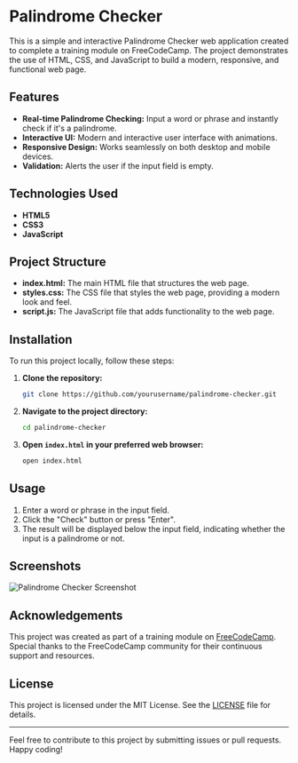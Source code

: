 # Palindrome Checker

This is a simple and interactive Palindrome Checker web application created to complete a training module on FreeCodeCamp. The project demonstrates the use of HTML, CSS, and JavaScript to build a modern, responsive, and functional web page.

## Features

- **Real-time Palindrome Checking:** Input a word or phrase and instantly check if it's a palindrome.
- **Interactive UI:** Modern and interactive user interface with animations.
- **Responsive Design:** Works seamlessly on both desktop and mobile devices.
- **Validation:** Alerts the user if the input field is empty.

## Technologies Used

- **HTML5**
- **CSS3**
- **JavaScript**

## Project Structure

- **index.html:** The main HTML file that structures the web page.
- **styles.css:** The CSS file that styles the web page, providing a modern look and feel.
- **script.js:** The JavaScript file that adds functionality to the web page.

## Installation

To run this project locally, follow these steps:

1. **Clone the repository:**
    ```bash
    git clone https://github.com/yourusername/palindrome-checker.git
    ```
2. **Navigate to the project directory:**
    ```bash
    cd palindrome-checker
    ```
3. **Open `index.html` in your preferred web browser:**
    ```bash
    open index.html
    ```

## Usage

1. Enter a word or phrase in the input field.
2. Click the "Check" button or press "Enter".
3. The result will be displayed below the input field, indicating whether the input is a palindrome or not.

## Screenshots

![Palindrome Checker Screenshot](screenshot.png)

## Acknowledgements

This project was created as part of a training module on [FreeCodeCamp](https://www.freecodecamp.org/). Special thanks to the FreeCodeCamp community for their continuous support and resources.

## License

This project is licensed under the MIT License. See the [LICENSE](LICENSE) file for details.

---

Feel free to contribute to this project by submitting issues or pull requests. Happy coding!

